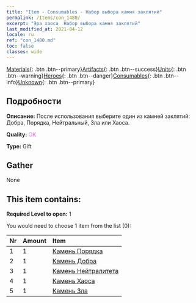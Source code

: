```yaml
---
title: "Item - Consumables - Набор выбора камня заклятий"
permalink: /Items/con_1480/
excerpt: "Эра хаоса  Набор выбора камня заклятий"
last_modified_at: 2021-04-12
locale: ru
ref: "con_1480.md"
toc: false
classes: wide
---
```

 [Materials](/ru/Items/){: .btn .btn--primary}[Artifacts](/ru/Items/Artifacts/){: .btn .btn--success}[Units](/ru/Items/Units/){: .btn .btn--warning}[Heroes](/ru/Items/Heroes/){: .btn .btn--danger}[Consumables](/ru/Items/Consumables/){: .btn .btn--info}[Unknown](/ru/Items/Unknown/){: .btn .btn--primary}

## Подробности
 **Описание:** После использования выберите один из камней заклятий: Добра, Порядка, Нейтральный, Зла или Хаоса.

 **Quality:** <span style="color: #DA70D6">OK</span>

 **Type:** Gift

## Gather

  None

## This item contains:

 **Required Level to open:** 1

 You would need to choose 1 item from the list (0):

  | Nr | Amount |     Item    |
  |:---|:-------|:------------|
  | 1 | 1 | [Камень Порядка](/ru/Items/con_1123/) | 
  | 2 | 1 | [Камень Добра](/ru/Items/con_1124/) | 
  | 3 | 1 | [Камень Нейтралитета](/ru/Items/con_1125/) | 
  | 4 | 1 | [Камень Хаоса](/ru/Items/con_1126/) | 
  | 5 | 1 | [Камень Зла](/ru/Items/con_1127/) | 
